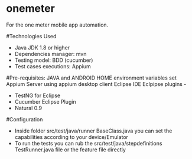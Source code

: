 # onemeter
For the one meter mobile app automation.

#Technologies Used
* Java JDK 1.8 or higher
* Dependencies manager: mvn
* Testing model: BDD (cucumber)
* Test cases executions: Appium

#Pre-requisites:
JAVA and ANDROID HOME environment variables set
Appium Server using appium desktop client
Eclipse IDE 
Eclpipse plugins - 
* TestNG for Eclipse
* Cucumber Eclipse Plugin
* Natural 0.9

#Configuration 
* Inside folder src/test/java/runner BaseClass.java you can set the capabilities according to your device/Emulator
* To run the tests you can rub the src/test/java/stepdefinitions TestRunner.java file or the feature file directly
